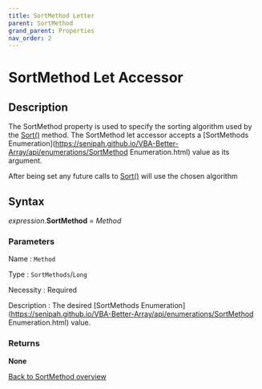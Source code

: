 ```yaml
---
title: SortMethod Letter
parent: SortMethod
grand_parent: Properties
nav_order: 2
---
```


# SortMethod Let Accessor

## Description

The SortMethod property is used to specify the sorting algorithm used by the [Sort()](https://senipah.github.io/VBA-Better-Array/api/methods/Sort.html) method. The SortMethod let accessor accepts a [SortMethods Enumeration](https://senipah.github.io/VBA-Better-Array/api/enumerations/SortMethod Enumeration.html) value as its argument.

After being set any future calls to [Sort()](https://senipah.github.io/VBA-Better-Array/api/methods/Sort.html) will use the chosen algorithm

## Syntax

*expression*.**SortMethod** = *Method*

### Parameters

Name
: `Method`

Type
: `SortMethods`/`Long`

Necessity
: Required

Description
: The desired [SortMethods Enumeration](https://senipah.github.io/VBA-Better-Array/api/enumerations/SortMethod Enumeration.html) value.


### Returns

**None**

[Back to SortMethod overview](https://senipah.github.io/VBA-Better-Array/api/properties/sort_method/SortMethod)
